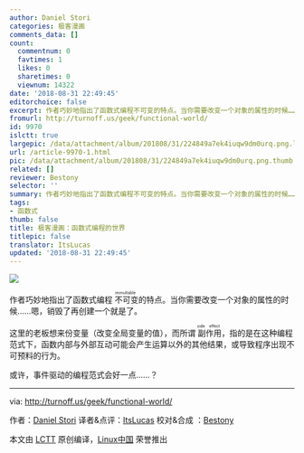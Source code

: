 ```yaml
---
author: Daniel Stori
categories: 极客漫画
comments_data: []
count:
  commentnum: 0
  favtimes: 1
  likes: 0
  sharetimes: 0
  viewnum: 14322
date: '2018-08-31 22:49:45'
editorchoice: false
excerpt: 作者巧妙地指出了函数式编程不可变的特点。当你需要改变一个对象的属性的时候……嗯，销毁了再创建一个就是了。
fromurl: http://turnoff.us/geek/functional-world/
id: 9970
islctt: true
largepic: /data/attachment/album/201808/31/224849a7ek4iuqw9dm0urq.png.large.jpg
url: /article-9970-1.html
pic: /data/attachment/album/201808/31/224849a7ek4iuqw9dm0urq.png.thumb.jpg
related: []
reviewer: Bestony
selector: ''
summary: 作者巧妙地指出了函数式编程不可变的特点。当你需要改变一个对象的属性的时候……嗯，销毁了再创建一个就是了。
tags:
- 函数式
thumb: false
title: 极客漫画：函数式编程的世界
titlepic: false
translator: ItsLucas
updated: '2018-08-31 22:49:45'
---
```


![](/data/attachment/album/201808/31/224849a7ek4iuqw9dm0urq.png)


作者巧妙地指出了函数式编程<ruby> 不可变 <rp>  （ </rp> <rt>  immultable </rt> <rp>  ） </rp></ruby>的特点。当你需要改变一个对象的属性的时候……嗯，销毁了再创建一个就是了。


这里的老板想来份变量（改变全局变量的值），而所谓<ruby> 副作用 <rp>  （ </rp> <rt>  side effect </rt> <rp>  ） </rp></ruby>，指的是在这种编程范式下，函数内部与外部互动可能会产生运算以外的其他结果，或导致程序出现不可预料的行为。


或许，事件驱动的编程范式会好一点……？




---


via: <http://turnoff.us/geek/functional-world/>


作者：[Daniel Stori](http://turnoff.us/about/) 译者&点评：[ItsLucas](https://github.com/ItsLucas) 校对&合成 ：[Bestony](https://github.com/bestony)


本文由 [LCTT](https://github.com/LCTT/TranslateProject) 原创编译，[Linux中国](https://linux.cn/) 荣誉推出